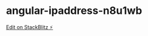 # angular-ipaddress-n8u1wb

[Edit on StackBlitz ⚡️](https://stackblitz.com/edit/angular-ipaddress-n8u1wb)